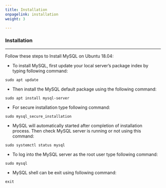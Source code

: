 ```yaml
---
title: Installation
onpagelink: installation
weight: 3

---
```


### **Installation**
------------

Follow these steps to Install MySQL on Ubuntu 18.04:

- To install MySQL, first update your local server’s package index by typing following command:
 
 ```
sudo apt update
```

- Then install the MySQL default package using the following command:
 
 ```
sudo apt install mysql-server
```

- For secure installation type following command:
 
 ```
sudo mysql_secure_installation
```

- MySQL will automatically started after completion of installation process. Then check MySQL server is running or not using this command:
 
 ```
sudo systemctl status mysql
```

- To log into the MySQL server as the root user type following command:
 
 ```
sudo mysql
```

- MySQL shell can be exit using following command:
 
 ```
exit
```
